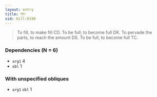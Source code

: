 ```yaml
---
layout: entry
title: གང་
vid: Hill:0198
---
```

> To fill, to make fill CD. To be full; to become full DK. To pervade the parts, to reach the amount DS. To be full, to become full TC.
### Dependencies (N = 6)
* `arg1` 4
* `obl` 1


### With unspecified obliques
* `arg1` `obl` 1
